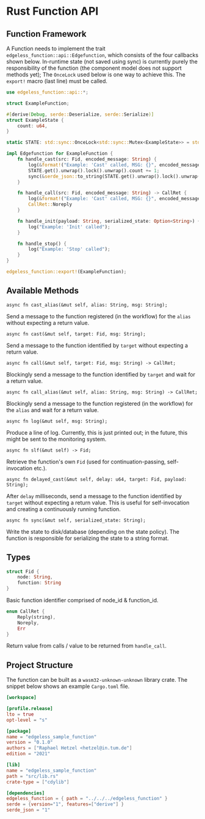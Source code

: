 # Rust Function API

## Function Framework

A Function needs to implement the trait `edgeless_function::api::Edgefunction`, which consists of the four callbacks shown below.
In-runtime state (not saved using sync) is currently purely the responsibility of the function (the component model does not support methods yet);
The `OnceLock` used below is one way to achieve this. The `export!` macro (last line) must be called.

```rust
use edgeless_function::api::*;

struct ExampleFunction;

#[derive(Debug, serde::Deserialize, serde::Serialize)]
struct ExampleState {
    count: u64,
}

static STATE: std::sync::OnceLock<std::sync::Mutex<ExampleState>> = std::sync::OnceLock::new();

impl Edgefunction for ExampleFunction {
    fn handle_cast(src: Fid, encoded_message: String) {
        log(&format!("Example: 'Cast' called, MSG: {}", encoded_message));
        STATE.get().unwrap().lock().unwrap().count += 1;
        sync(&serde_json::to_string(STATE.get().unwrap().lock().unwrap().deref()).unwrap());
    }

    fn handle_call(src: Fid, encoded_message: String) -> CallRet {
        log(&format!("Example: 'Cast' called, MSG: {}", encoded_message));
        CallRet::Noreply
    }

    fn handle_init(payload: String, serialized_state: Option<String>) {
        log("Example: 'Init' called");
    }

    fn handle_stop() {
        log("Example: 'Stop' called");
    }
}

edgeless_function::export!(ExampleFunction);
```

## Available Methods

`async fn cast_alias(&mut self, alias: String, msg: String);`

Send a message to the function registered (in the workflow) for the `alias` without expecting a return value.

`async fn cast(&mut self, target: Fid, msg: String);`

Send a message to the function identified by `target` without expecting a return value.

`async fn call(&mut self, target: Fid, msg: String) -> CallRet;`

Blockingly send a message to the function identified by `target` and wait for a return value.

`async fn call_alias(&mut self, alias: String, msg: String) -> CallRet;`

Blockingly send a message to the function registered (in the workflow) for the `alias` and wait for a return value.

`async fn log(&mut self, msg: String);`

Produce a line of log.
Currently, this is just printed out; in the future, this might be sent to the monitoring system.

`async fn slf(&mut self) -> Fid;`

Retrieve the function's own `Fid` (used for continuation-passing, self-invocation etc.).

`async fn delayed_cast(&mut self, delay: u64, target: Fid, payload: String);`

After `delay` milliseconds, send a message to the function identified by `target` without expecting a return value.
This is useful for self-invocation and creating a continuously running function.

`async fn sync(&mut self, serialized_state: String);`

Write the state to disk/database (depending on the state policy).
The function is responsible for serializing the state to a string format.

## Types

```rust
struct Fid {
    node: String,
    function: String
}
```

Basic function identifier comprised of node_id & function_id.

```rust
enum CallRet {
    Reply(string),
    Noreply,
    Err
}
```

Return value from calls / value to be returned from `handle_call`.

## Project Structure

The function can be built as a `wasm32-unknown-unknown` library crate. The snippet below shows an example `Cargo.toml` file.

```toml
[workspace]

[profile.release]
lto = true
opt-level = "s"

[package]
name = "edgeless_sample_function"
version = "0.1.0"
authors = ["Raphael Hetzel <hetzel@in.tum.de"]
edition = "2021"

[lib]
name = "edgeless_sample_function"
path = "src/lib.rs"
crate-type = ["cdylib"]

[dependencies]
edgeless_function = { path = "../../../edgeless_function" }
serde = {version="1", features=["derive"] }
serde_json = "1"
```